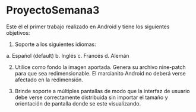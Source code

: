 # ProyectoSemana3
Este el el primer trabajo realizado en Android y tiene los siguientes objetivos:

1. Soporte a los siguientes idiomas:

a. Español (default)
b. Inglés
c. Francés
d. Alemán

2. Utilice como fondo la imagen aportada. Genera su archivo nine-patch para que sea redimensionable. El marcianito Android no deberá verse afectado en la redimensión.

3. Brinde soporte a múltiples pantallas de modo que la interfaz de usuario debe verse correctamente distribuida sin importar el tamaño y orientación de pantalla donde se este visualizando.
